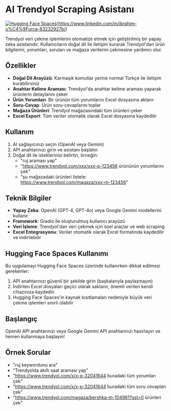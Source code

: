 # AI Trendyol Scraping Asistanı

[![Hugging Face Spaces](https://img.shields.io/badge/Hugging%20Face-Spaces-yellow)](https://huggingface.co/spaces/jugurca/TrendyolAiScraper)(https://www.linkedin.com/in/ibrahim-u%C4%9Furca-83232927b/)

Trendyol veri çekme işlemlerini otomatize etmek için geliştirilmiş bir yapay zeka asistanıdır. Kullanıcıların doğal dil ile iletişim kurarak Trendyol'dan ürün bilgilerini, yorumları, soruları ve mağaza verilerini çekmesine yardımcı olur.

## Özellikler

- **Doğal Dil Arayüzü**: Karmaşık komutlar yerine normal Türkçe ile iletişim kurabilirsiniz
- **Anahtar Kelime Araması**: Trendyol'da anahtar kelime araması yaparak ürünlerin detaylarını çeker
- **Ürün Yorumları**: Bir ürünün tüm yorumlarını Excel dosyasına aktarır
- **Soru-Cevap**: Ürün soru-cevaplarını toplar
- **Mağaza Ürünleri**: Trendyol mağazasındaki tüm ürünleri çeker
- **Excel Export**: Tüm veriler otomatik olarak Excel dosyasına kaydedilir

## Kullanım

1. AI sağlayıcınızı seçin (OpenAI veya Gemini)
2. API anahtarınızı girin ve asistanı başlatın
3. Doğal dil ile isteklerinizi belirtin, örneğin:
   - "ruj araması yap"
   - "https://www.trendyol.com/xxx/xxx-p-123456 ürününün yorumlarını çek"
   - "şu mağazadaki ürünleri listele: https://www.trendyol.com/magaza/xxx-m-123456"

## Teknik Bilgiler

- **Yapay Zeka**: OpenAI (GPT-4, GPT-4o) veya Google Gemini modellerini kullanır
- **Framework**: Gradio ile oluşturulmuş kullanıcı arayüzü
- **Veri İşleme**: Trendyol'dan veri çekmek için özel araçlar ve web scraping
- **Excel Entegrasyonu**: Veriler otomatik olarak Excel formatında kaydedilir ve indirilebilir

## Hugging Face Spaces Kullanımı

Bu uygulamayı Hugging Face Spaces üzerinde kullanırken dikkat edilmesi gerekenler:

1. API anahtarınızı güvenli bir şekilde girin (başkalarıyla paylaşmayın)
2. İndirilen Excel dosyaları geçici olarak saklanır, önemli verileri kendi cihazınıza kaydedin
3. Hugging Face Spaces'in kaynak kısıtlamaları nedeniyle büyük veri çekme işlemleri sınırlı olabilir

## Başlangıç

OpenAI API anahtarınızı veya Google Gemini API anahtarınızı hazırlayın ve hemen kullanmaya başlayın!

## Örnek Sorular

- "ruj keywordunu ara"
- "Trendyolda akıllı saat araması yap"
- "https://www.trendyol.com/x/x-p-32041644 buradaki tüm yorumları çek"
- "https://www.trendyol.com/x/x-p-32041644 buradaki tüm soru cevapları çek"
- "https://www.trendyol.com/magaza/bershka-m-104961?sst=0 ürünleri çek" 
